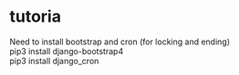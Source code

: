 # tutoria

Need to install bootstrap and cron (for locking and ending)<br>
pip3 install django-bootstrap4<br>
pip3 install django_cron
